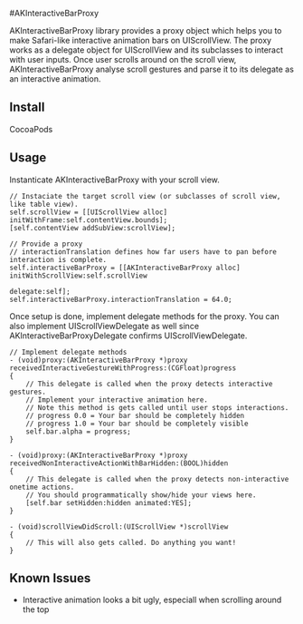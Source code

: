 #AKInteractiveBarProxy

AKInteractiveBarProxy library provides a proxy object which helps you to make Safari-like interactive animation bars on UIScrollView. The proxy works as a delegate object for UIScrollView and its subclasses to interact with user inputs. Once user scrolls around on the scroll view, AKInteractiveBarProxy analyse scroll gestures and parse it to its delegate as an interactive animation.

## Install

CocoaPods

## Usage

Instanticate AKInteractiveBarProxy with your scroll view.

```objc
// Instaciate the target scroll view (or subclasses of scroll view, like table view).
self.scrollView = [[UIScrollView alloc] initWithFrame:self.contentView.bounds];
[self.contentView addSubView:scrollView];

// Provide a proxy
// interactionTranslation defines how far users have to pan before interaction is complete.
self.interactiveBarProxy = [[AKInteractiveBarProxy alloc] initWithScrollView:self.scrollView
                                                                    delegate:self];
self.interactiveBarProxy.interactionTranslation = 64.0;
```

Once setup is done, implement delegate methods for the proxy. You can also implement UIScrollViewDelegate as well since AKInteractiveBarProxyDelegate confirms UIScrollViewDelegate.

```objc
// Implement delegate methods
- (void)proxy:(AKInteractiveBarProxy *)proxy receivedInteractiveGestureWithProgress:(CGFloat)progress
{
    // This delegate is called when the proxy detects interactive gestures.
    // Implement your interactive animation here.
    // Note this method is gets called until user stops interactions.
    // progress 0.0 = Your bar should be completely hidden
    // progress 1.0 = Your bar should be completely visible
    self.bar.alpha = progress;
}

- (void)proxy:(AKInteractiveBarProxy *)proxy receivedNonInteractiveActionWithBarHidden:(BOOL)hidden
{
    // This delegate is called when the proxy detects non-interactive onetime actions.
    // You should programmatically show/hide your views here.
    [self.bar setHidden:hidden animated:YES];
}

- (void)scrollViewDidScroll:(UIScrollView *)scrollView
{
    // This will also gets called. Do anything you want!
}
```

## Known Issues

- Interactive animation looks a bit ugly, especiall when scrolling around the top
